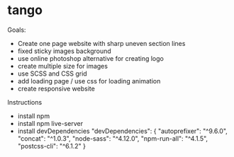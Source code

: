 # tango
Goals:
- Create one page website with sharp uneven section lines
- fixed sticky images background
- use online photoshop alternative for creating logo
- create multiple size for images
- use SCSS and CSS grid
- add loading page / use css for loading animation
- create responsive website

Instructions
- install npm
- install npm live-server
- install devDependencies
   "devDependencies": {
    "autoprefixer": "^9.6.0",
    "concat": "^1.0.3",
    "node-sass": "^4.12.0",
    "npm-run-all": "^4.1.5",
    "postcss-cli": "^6.1.2"
  }


